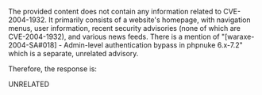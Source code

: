 The provided content does not contain any information related to CVE-2004-1932. It primarily consists of a website's homepage, with navigation menus, user information, recent security advisories (none of which are CVE-2004-1932), and various news feeds. There is a mention of "[waraxe-2004-SA#018] - Admin-level authentication bypass in phpnuke 6.x-7.2" which is a separate, unrelated advisory.

Therefore, the response is:

UNRELATED